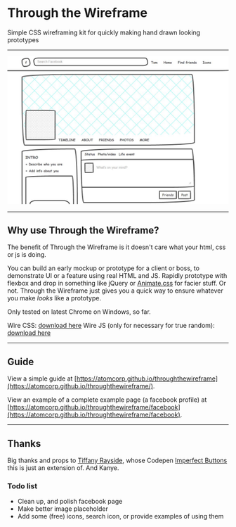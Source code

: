 # Through the Wireframe
Simple CSS wireframing kit for quickly making hand drawn looking prototypes

*** 

![example of a wireframe](https://github.com/atomcorp/throughthewireframe/raw/master/source/img/facebook-example.jpg)

***

## Why use Through the Wireframe?

The benefit of Through the Wireframe is it doesn't care what your html, css or js is doing. 

You can build an early mockup or prototype for a client or boss, to demonstrate UI or a feature using real HTML and JS. Rapidly prototype with flexbox and drop in something like jQuery or [Animate.css](https://daneden.github.io/animate.css/) for facier stuff. Or not. Through the Wireframe just gives you a quick way to ensure whatever you make *looks* like a prototype.

Only tested on latest Chrome on Windows, so far.

Wire CSS: [download here](https://github.com/atomcorp/throughthewireframe/blob/master/compile/wire.css)
Wire JS (only for necessary for true random): [download here](https://raw.githubusercontent.com/atomcorp/throughthewireframe/master/compile/wire.js)

***

## Guide

View a simple guide at [https://atomcorp.github.io/throughthewireframe](https://atomcorp.github.io/throughthewireframe/).

View an example of a complete example page (a facebook profile) at [https://atomcorp.github.io/throughthewireframe/facebook](https://atomcorp.github.io/throughthewireframe/facebook).

***

## Thanks

Big thanks and props to [Tiffany Rayside](https://twitter.com/tmrdevelops), whose Codepen [Imperfect Buttons](https://codepen.io/tmrDevelops/pen/VeRvKX) this is just an extension of. And Kanye.

### Todo list

* Clean up, and polish facebook page
* Make better image placeholder
* Add some (free) icons, search icon, or provide examples of using them